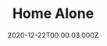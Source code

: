 ---
title: "Home Alone"
year: 1990
date: 2020-12-22T00:00:03.000Z
permalink: /almanac/movies/2020-12-22-home-alone/index.html
link: https://letterboxd.com/rknightuk/film/home-alone/2/
rating: 3
tmdbid: 771
---